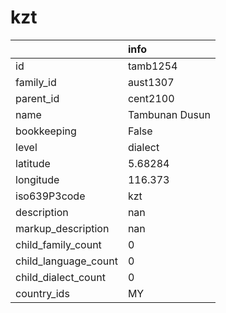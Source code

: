 # kzt
|                      | info           |
|:---------------------|:---------------|
| id                   | tamb1254       |
| family_id            | aust1307       |
| parent_id            | cent2100       |
| name                 | Tambunan Dusun |
| bookkeeping          | False          |
| level                | dialect        |
| latitude             | 5.68284        |
| longitude            | 116.373        |
| iso639P3code         | kzt            |
| description          | nan            |
| markup_description   | nan            |
| child_family_count   | 0              |
| child_language_count | 0              |
| child_dialect_count  | 0              |
| country_ids          | MY             |